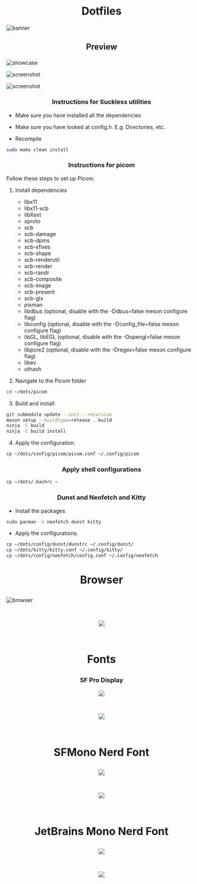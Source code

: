 # <h1 align="center"> Dotfiles </h1>


![banner](https://github.com/osvajac0/dots/blob/main/stuffs/banner.png)



## <p align="center"> <b> Preview </b> </p>



![showcase](https://github.com/osvajac0/dots/blob/main/showcase.gif)

![screenshot](https://github.com/osvajac0/dots/blob/main/stuffs/preview1.png)

![screenshot](https://github.com/osvajac0/dots/blob/main/stuffs/preview2.png)


### <p align="center">Instructions for Suckless utilities</p>


- Make sure you have installed all the dependencies 

- Make sure you have looked at config.h. E.g. Directories, etc.

- Recompile
```bash
sudo make clean install
```


### <p align="center">Instructions for picom</p>


Follow these steps to set up Picom:


 1. Install dependencies 

    - libx11
    - libx11-xcb
    - libXext
    - xproto
    - xcb
    - xcb-damage
    - xcb-dpms
    - xcb-xfixes
    - xcb-shape
    - xcb-renderutil
    - xcb-render
    - xcb-randr
    - xcb-composite
    - xcb-image
    - xcb-present
    - xcb-glx
    - pixman
    - libdbus (optional, disable with the -Ddbus=false meson configure flag)
    - libconfig (optional, disable with the -Dconfig_file=false meson configure flag)
    - libGL, libEGL (optional, disable with the -Dopengl=false meson configure flag)
    - libpcre2 (optional, disable with the -Dregex=false meson configure flag)
    - libev
    - uthash


 2. Navigate to the Picom folder


```bash
cd ~/dots/picom
```


 3. Build and install


```bash
git submodule update --init --recursive
meson setup --buildtype=release . build
ninja -C build
ninja -C build install
```


 4. Apply the configuration.

```bash
cp ~/dots/config/picom/picom.conf ~/.config/picom
``` 

### <p align="center">Apply shell configurations</p>

```bash
cp ~/dots/.bashrc ~
```

### <p align="center">Dunst and Neofetch and Kitty</p>


- Install the packages 
```bash
sudo pacman -S neofetch dunst kitty
```

- Apply the configurations.
```bash
cp ~/dots/config/dunst/dunstrc ~/.config/dunst/
cp ~/dots/kitty/kitty.conf ~/.config/kitty/
cp ~/dots/config/neofetch/config.conf ~/.config/neofetch
```


# <p align="center">Browser</p>


![browser](https://github.com/osvajac0/dots/blob/main/stuffs/browser.gif)


<br>
<p align="center"> <a href="https://github.com/osvajac0/Neptune">
  <img src="https://github.com/vinceliuice/WhiteSur-gtk-theme/blob/pictures/pictures/download-button.svg"/>
</a> </p>
<br>


# <p align="center">Fonts</p>


### <p align="center">SF Pro Display</p>


<p align="center"> <img src="https://github.com/osvajac0/dots/blob/main/fonts%20images/sfpro.jpg"/> </p>


<br>
<p align="center"> <a href="https://github.com/sahibjotsaggu/San-Francisco-Pro-Fonts">
  <img src="https://github.com/vinceliuice/WhiteSur-gtk-theme/blob/pictures/pictures/download-button.svg"/>
</a> </p>
<br>


# <p align="center">SFMono Nerd Font</p>


<p align="center"> <img src="https://github.com/osvajac0/dots/blob/main/fonts%20images/sfmono.jpg"/> </p>


<br>
<p align="center"> <a href="https://github.com/epk/SF-Mono-Nerd-Font">
  <img src="https://github.com/vinceliuice/WhiteSur-gtk-theme/blob/pictures/pictures/download-button.svg"/>
</a> </p>
<br>


# <p align="center">JetBrains Mono Nerd Font</p>


<p align="center"> <img src="https://github.com/osvajac0/dots/blob/main/fonts%20images/jet.png"/> </p>


<br>
<p align="center"> <a href="https://www.jetbrains.com/lp/mono/">
  <img src="https://github.com/vinceliuice/WhiteSur-gtk-theme/blob/pictures/pictures/download-button.svg"/>
</a> </p>
<br>
